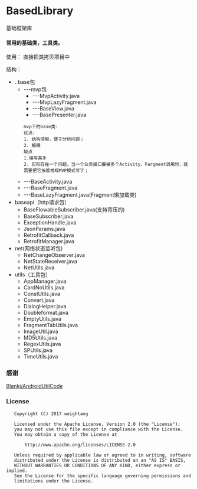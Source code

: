 # BasedLibrary
基础框架库

#### 常用的基础类，工具类。

使用：
直接把类拷贝项目中


结构：
* . base包
  * ---mvp包
    * ---MvpActivity.java
    * ---MvpLazyFragment.java
    * ---BaseView.java
    * ---BasePresenter.java
    ```
    mvp下的base类:
    优点:
    1. 结构清晰，便于分析问题；
    2. 解耦
    缺点
    1.编写类多
    2. 实际存在一个问题，当一个业务接口要被多个Activity，Fargment调用时，就需要把它按着常规MVP模式写了；
  * ---BaseActivity.java
  * ---BaseFragment.java
  * ---BaseLazyFragment.java(Fragment懒加载类)
* baseapi（http请求包）
  * BaseFlowableSubscriber.java(支持背压的)
  * BaseSubscriber.java
  * ExceptionHandle.java
  * JsonParams.java
  * RetrofitCallback.java
  * RetrofitManager.java
* net(网络状态监听包)
  * NetChangeObserver.java
  * NetStateReceiver.java
  * NetUtils.java
* utils（工具包）
  * AppManager.java
  * CardNoUtils.java
  * ConstUtils.java
  * Convert.java
  * DialogHelper.java
  * Doubleformat.java
  * EmptyUtils.java
  * FragmentTabUtils.java
  * ImageUtil.java
  * MD5Utils.java
  * RegexUtils.java
  * SPUtils.java
  * TimeUtils.java
  
  
  
  
  
### 感谢
  [Blankj/AndroidUtilCode](https://github.com/Blankj/AndroidUtilCode)

  
  

### License

```
   Copyright (C) 2017 weightang

   Licensed under the Apache License, Version 2.0 (the "License");
   you may not use this file except in compliance with the License.
   You may obtain a copy of the License at

       http://www.apache.org/licenses/LICENSE-2.0

   Unless required by applicable law or agreed to in writing, software
   distributed under the License is distributed on an "AS IS" BASIS,
   WITHOUT WARRANTIES OR CONDITIONS OF ANY KIND, either express or implied.
   See the License for the specific language governing permissions and
   limitations under the License.
```
